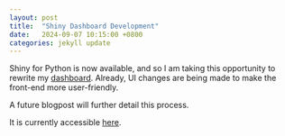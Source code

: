 ```yaml
---
layout: post
title:  "Shiny Dashboard Development"
date:   2024-09-07 10:15:00 +0800
categories: jekyll update
---
```

Shiny for Python is now available, and so I am taking this opportunity to rewrite my [dashboard](https://blog.yifei.sg/jekyll/update/2024/05/07/dashboard-deployment-aws.html). Already, UI changes are being made to make the front-end more user-friendly.

A future blogpost will further detail this process.

It is currently accessible [here](http://http://18.142.41.111:8000/).